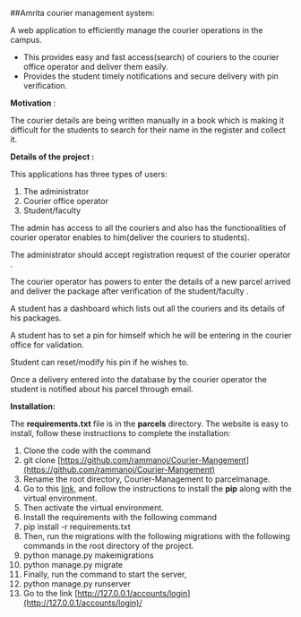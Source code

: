 

##Amrita courier management system:

A web application to efficiently manage the courier operations in the campus.

- This provides easy and fast access(search) of couriers to the courier office operator and deliver them easily.
- Provides the student timely notifications and secure delivery with pin verification.

**Motivation** :

The courier details are being written manually in a book which is making it difficult for the students to search for their name in the register and collect it.

**Details of the project :**

This applications has three types of users:

1. The administrator
2. Courier office operator
3. Student/faculty

The admin has access to all the couriers and also has the functionalities of courier  operator enables to him(deliver the couriers to students).

 The administrator should accept registration request of  the courier operator .

 The courier operator has powers to enter the details of a new parcel arrived and deliver the package after verification of the student/faculty .

A student has a dashboard which lists out all the couriers and its details of his packages.

A student has to set a pin for himself which he will be entering in the courier office for validation.

Student can reset/modify his pin if he wishes to.

Once a delivery entered into the database by the courier operator the student is notified about his parcel through email.

**Installation:**

The **requirements.txt** file is in the **parcels** directory.
The website is easy to install, follow these instructions to complete the installation:

1. Clone the code with the command
  1. git clone [https://github.com/rammanoj/Courier-Mangement](https://github.com/rammanoj/Courier-Mangement)
2. Rename the root directory, Courier-Management to parcelmanage.
3. Go to this [link](https://www.digitalocean.com/community/tutorials/how-to-install-django-and-set-up-a-development-environment-on-ubuntu-16-04), and follow the instructions to install the **pip** along with the virtual environment.
4. Then activate the virtual environment.
5. Install the requirements with the following command
  1. pip install -r requirements.txt
6. Then, run the migrations with the following migrations with the following commands in the root directory of the project.
  1. python manage.py makemigrations
  2. python manage.py migrate
7. Finally, run the command to start the server,
  1. python manage.py runserver
8. Go to the link [http://127.0.0.1/accounts/login](http://127.0.0.1/accounts/login)/

